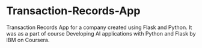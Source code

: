 # Transaction-Records-App
Transaction Records App for a company created using Flask and Python.
It was as a part of course Developing AI applications with Python and Flask by IBM on Coursera.
